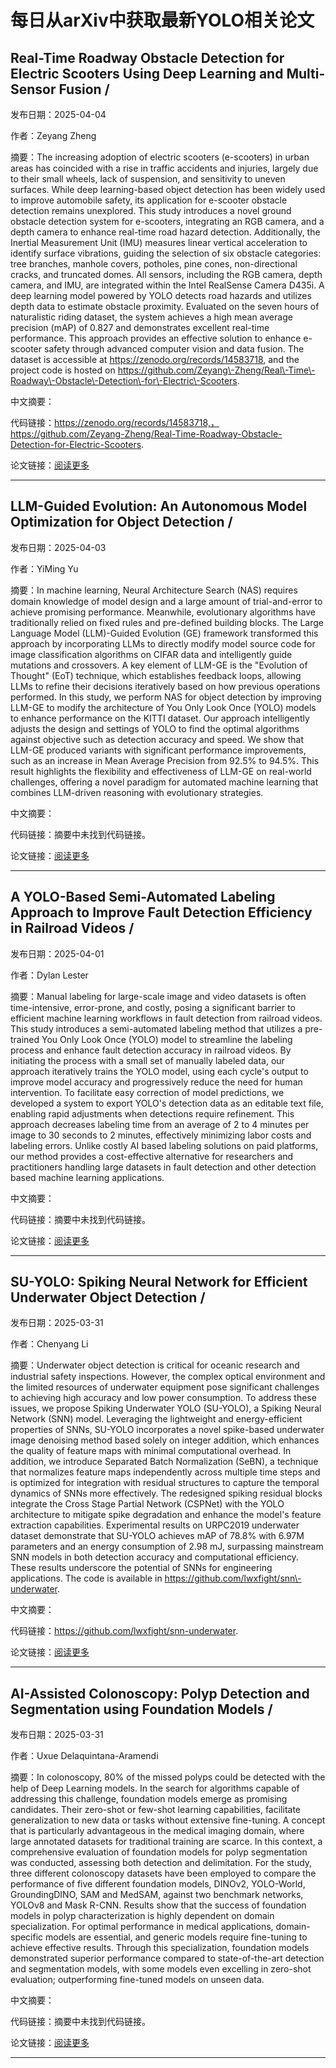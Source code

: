# 每日从arXiv中获取最新YOLO相关论文


## Real\-Time Roadway Obstacle Detection for Electric Scooters Using Deep Learning and Multi\-Sensor Fusion / 

发布日期：2025-04-04

作者：Zeyang Zheng

摘要：The increasing adoption of electric scooters \(e\-scooters\) in urban areas has coincided with a rise in traffic accidents and injuries, largely due to their small wheels, lack of suspension, and sensitivity to uneven surfaces. While deep learning\-based object detection has been widely used to improve automobile safety, its application for e\-scooter obstacle detection remains unexplored. This study introduces a novel ground obstacle detection system for e\-scooters, integrating an RGB camera, and a depth camera to enhance real\-time road hazard detection. Additionally, the Inertial Measurement Unit \(IMU\) measures linear vertical acceleration to identify surface vibrations, guiding the selection of six obstacle categories: tree branches, manhole covers, potholes, pine cones, non\-directional cracks, and truncated domes. All sensors, including the RGB camera, depth camera, and IMU, are integrated within the Intel RealSense Camera D435i. A deep learning model powered by YOLO detects road hazards and utilizes depth data to estimate obstacle proximity. Evaluated on the seven hours of naturalistic riding dataset, the system achieves a high mean average precision \(mAP\) of 0.827 and demonstrates excellent real\-time performance. This approach provides an effective solution to enhance e\-scooter safety through advanced computer vision and data fusion. The dataset is accessible at https://zenodo.org/records/14583718, and the project code is hosted on https://github.com/Zeyang\-Zheng/Real\-Time\-Roadway\-Obstacle\-Detection\-for\-Electric\-Scooters.

中文摘要：


代码链接：https://zenodo.org/records/14583718,，https://github.com/Zeyang-Zheng/Real-Time-Roadway-Obstacle-Detection-for-Electric-Scooters.

论文链接：[阅读更多](http://arxiv.org/abs/2504.03171v1)

---


## LLM\-Guided Evolution: An Autonomous Model Optimization for Object Detection / 

发布日期：2025-04-03

作者：YiMing Yu

摘要：In machine learning, Neural Architecture Search \(NAS\) requires domain knowledge of model design and a large amount of trial\-and\-error to achieve promising performance. Meanwhile, evolutionary algorithms have traditionally relied on fixed rules and pre\-defined building blocks. The Large Language Model \(LLM\)\-Guided Evolution \(GE\) framework transformed this approach by incorporating LLMs to directly modify model source code for image classification algorithms on CIFAR data and intelligently guide mutations and crossovers. A key element of LLM\-GE is the "Evolution of Thought" \(EoT\) technique, which establishes feedback loops, allowing LLMs to refine their decisions iteratively based on how previous operations performed. In this study, we perform NAS for object detection by improving LLM\-GE to modify the architecture of You Only Look Once \(YOLO\) models to enhance performance on the KITTI dataset. Our approach intelligently adjusts the design and settings of YOLO to find the optimal algorithms against objective such as detection accuracy and speed. We show that LLM\-GE produced variants with significant performance improvements, such as an increase in Mean Average Precision from 92.5% to 94.5%. This result highlights the flexibility and effectiveness of LLM\-GE on real\-world challenges, offering a novel paradigm for automated machine learning that combines LLM\-driven reasoning with evolutionary strategies.

中文摘要：


代码链接：摘要中未找到代码链接。

论文链接：[阅读更多](http://arxiv.org/abs/2504.02280v1)

---


## A YOLO\-Based Semi\-Automated Labeling Approach to Improve Fault Detection Efficiency in Railroad Videos / 

发布日期：2025-04-01

作者：Dylan Lester

摘要：Manual labeling for large\-scale image and video datasets is often time\-intensive, error\-prone, and costly, posing a significant barrier to efficient machine learning workflows in fault detection from railroad videos. This study introduces a semi\-automated labeling method that utilizes a pre\-trained You Only Look Once \(YOLO\) model to streamline the labeling process and enhance fault detection accuracy in railroad videos. By initiating the process with a small set of manually labeled data, our approach iteratively trains the YOLO model, using each cycle's output to improve model accuracy and progressively reduce the need for human intervention.   To facilitate easy correction of model predictions, we developed a system to export YOLO's detection data as an editable text file, enabling rapid adjustments when detections require refinement. This approach decreases labeling time from an average of 2 to 4 minutes per image to 30 seconds to 2 minutes, effectively minimizing labor costs and labeling errors. Unlike costly AI based labeling solutions on paid platforms, our method provides a cost\-effective alternative for researchers and practitioners handling large datasets in fault detection and other detection based machine learning applications.

中文摘要：


代码链接：摘要中未找到代码链接。

论文链接：[阅读更多](http://arxiv.org/abs/2504.01010v1)

---


## SU\-YOLO: Spiking Neural Network for Efficient Underwater Object Detection / 

发布日期：2025-03-31

作者：Chenyang Li

摘要：Underwater object detection is critical for oceanic research and industrial safety inspections. However, the complex optical environment and the limited resources of underwater equipment pose significant challenges to achieving high accuracy and low power consumption. To address these issues, we propose Spiking Underwater YOLO \(SU\-YOLO\), a Spiking Neural Network \(SNN\) model. Leveraging the lightweight and energy\-efficient properties of SNNs, SU\-YOLO incorporates a novel spike\-based underwater image denoising method based solely on integer addition, which enhances the quality of feature maps with minimal computational overhead. In addition, we introduce Separated Batch Normalization \(SeBN\), a technique that normalizes feature maps independently across multiple time steps and is optimized for integration with residual structures to capture the temporal dynamics of SNNs more effectively. The redesigned spiking residual blocks integrate the Cross Stage Partial Network \(CSPNet\) with the YOLO architecture to mitigate spike degradation and enhance the model's feature extraction capabilities. Experimental results on URPC2019 underwater dataset demonstrate that SU\-YOLO achieves mAP of 78.8% with 6.97M parameters and an energy consumption of 2.98 mJ, surpassing mainstream SNN models in both detection accuracy and computational efficiency. These results underscore the potential of SNNs for engineering applications. The code is available in https://github.com/lwxfight/snn\-underwater.

中文摘要：


代码链接：https://github.com/lwxfight/snn-underwater.

论文链接：[阅读更多](http://arxiv.org/abs/2503.24389v1)

---


## AI\-Assisted Colonoscopy: Polyp Detection and Segmentation using Foundation Models / 

发布日期：2025-03-31

作者：Uxue Delaquintana\-Aramendi

摘要：In colonoscopy, 80% of the missed polyps could be detected with the help of Deep Learning models. In the search for algorithms capable of addressing this challenge, foundation models emerge as promising candidates. Their zero\-shot or few\-shot learning capabilities, facilitate generalization to new data or tasks without extensive fine\-tuning. A concept that is particularly advantageous in the medical imaging domain, where large annotated datasets for traditional training are scarce. In this context, a comprehensive evaluation of foundation models for polyp segmentation was conducted, assessing both detection and delimitation. For the study, three different colonoscopy datasets have been employed to compare the performance of five different foundation models, DINOv2, YOLO\-World, GroundingDINO, SAM and MedSAM, against two benchmark networks, YOLOv8 and Mask R\-CNN. Results show that the success of foundation models in polyp characterization is highly dependent on domain specialization. For optimal performance in medical applications, domain\-specific models are essential, and generic models require fine\-tuning to achieve effective results. Through this specialization, foundation models demonstrated superior performance compared to state\-of\-the\-art detection and segmentation models, with some models even excelling in zero\-shot evaluation; outperforming fine\-tuned models on unseen data.

中文摘要：


代码链接：摘要中未找到代码链接。

论文链接：[阅读更多](http://arxiv.org/abs/2503.24138v1)

---

